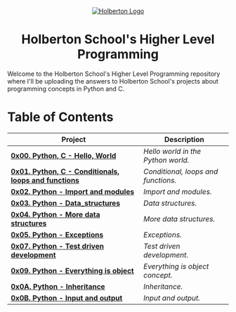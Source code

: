 <div align="center">
  <a href="https://www.holbertonschool.com/">
    <img src="https://www.holbertonschool.com/holberton-logo.png" alt="Holberton Logo"  target="_blank">
  </a>
</div>


<h1 align="center"> Holberton School's Higher Level Programming </h1> 
Welcome to the Holberton School's Higher Level Programming repository where I'll be uploading the answers to Holberton School's projects about programming concepts in Python and C.

# Table of Contents

| **Project**                                                                                      | **Description**                                 |
|--------------------------------------------------------------------------------------------------|-------------------------------------------------|
| **[0x00. Python, C - Hello, World](./0x00-python-hello_world)**                                  | *Hello world in the Python world.*              |
| **[0x01. Python, C - Conditionals, loops and functions](./0x01-python-if_else_loops_functions)** | *Conditional, loops and functions.*             |
| **[0x02. Python - Import and modules](./0x02-python-import_modules)**                            | *Import and modules.*                           |
| **[0x03. Python - Data_structures](./0x03-python-data_structures)**                              | *Data structures.*                              |
| **[0x04. Python - More data structures](./0x04-python-more_data_structures)**                    | *More data structures.*                         |
| **[0x05. Python - Exceptions](./0x05-python-exceptions)**                                        | *Exceptions.*                                   |
| **[0x07. Python - Test driven development](./0x07-python-test_driven_development)**              | *Test driven development.*                      |
| **[0x09. Python - Everything is object](./0x09-python-everything_is_object)**                    | *Everything is object concept.*                 |
| **[0x0A. Python - Inheritance](./0x0A-python-inheritance)**                                      | *Inheritance.*                                  |
| **[0x0B. Python - Input and output](./0x0B-python-input_output)**                                | *Input and output.*                             |
